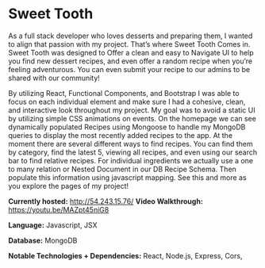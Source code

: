 # Sweet Tooth

As a full stack developer who loves desserts and preparing them, I wanted to align that passion with my project. 
That’s where Sweet Tooth Comes in. Sweet Tooth was designed to 
Offer a clean and easy to Navigate UI to help you find new dessert recipes, and even offer a random recipe when you’re 
feeling adventurous. You can even submit your recipe to our admins to be shared with our community! 




By utilizing React, Functional Components, and Bootstrap I was able to focus on each individual element and make sure I had a cohesive, clean, 
and interactive look throughout my project.  My goal was to avoid a static UI by utilizing simple CSS animations on events.	On the homepage we can
see dynamically populated Recipes using Mongoose to handle my MongoDB queries to display the most recently added recipes to the app.
At the moment there are several different ways to find recipes. You can find them by category, find the latest 5, viewing all recipes, 
and even using our search bar to find relative recipes. For individual ingredients we actually use a one to many relation or Nested Document 
in our DB Recipe Schema. Then populate this information using javascript mapping. 
See this and more as you explore the pages of my project!


**Currently hosted:** http://54.243.15.76/
**Video Walkthrough:** https://youtu.be/MAZpt45niG8

  **Language:** Javascript, JSX
  
  **Database:** MongoDB
  
  **Notable Technologies + Dependencies:** React, Node.js, Express, Cors, 
